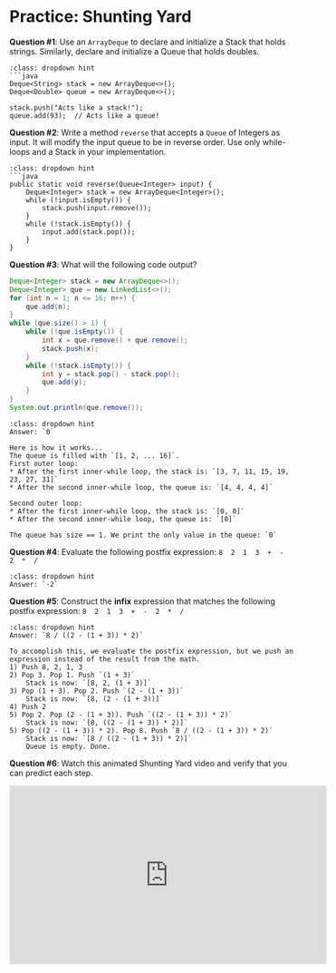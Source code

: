 # <i class="fas fa-pen-square fa-fw"></i> Practice: Shunting Yard


**Question #1**: Use an `ArrayDeque` to declare and initialize a Stack that holds strings. Similarly, declare and initialize a Queue that holds doubles. 

```{admonition} Click to see answer
:class: dropdown hint
```java
Deque<String> stack = new ArrayDeque<>();
Deque<Double> queue = new ArrayDeque<>();

stack.push("Acts like a stack!");
queue.add(93);  // Acts like a queue!
```
**Question #2**: Write a method `reverse` that accepts a `Queue` of Integers as input. It will modify the input queue to be in reverse order. Use only while-loops and a Stack in your implementation.  

```{admonition} Click to see answer
:class: dropdown hint
```java
public static void reverse(Queue<Integer> input) {
    Deque<Integer> stack = new ArrayDeque<Integer>();
    while (!input.isEmpty()) {
        stack.push(input.remove());
    }
    while (!stack.isEmpty()) {
        input.add(stack.pop());
    }
}
```

**Question #3**: What will the following code output?
```java
Deque<Integer> stack = new ArrayDeque<>();
Deque<Integer> que = new LinkedList<>();
for (int n = 1; n <= 16; n++) {
    que.add(n);
}
while (que.size() > 1) {
    while (!que.isEmpty()) {
        int x = que.remove() + que.remove();
        stack.push(x);
    }
    while (!stack.isEmpty()) {
        int y = stack.pop() - stack.pop();
        que.add(y);
    }
}
System.out.println(que.remove());
```

```{admonition} Click to see answer
:class: dropdown hint
Answer: `0`  

Here is how it works...  
The queue is filled with `[1, 2, ... 16]`.  
First outer loop:  
* After the first inner-while loop, the stack is: `[3, 7, 11, 15, 19, 23, 27, 31]`  
* After the second inner-while loop, the queue is: `[4, 4, 4, 4]`  

Second outer loop:  
* After the first inner-while loop, the stack is: `[0, 0]`  
* After the second inner-while loop, the queue is: `[0]`  

The queue has size == 1. We print the only value in the queue: `0`  
```

**Question #4**: Evaluate the following postfix expression: `8  2  1  3  +  -  2  *  /`

```{admonition} Click to see answer
:class: dropdown hint
Answer: `-2`
```

**Question #5**: Construct the **infix** expression that matches the following postfix expression: `8  2  1  3  +  -  2  *  /`

```{admonition} Click to see answer
:class: dropdown hint
Answer: `8 / ((2 - (1 + 3)) * 2)`  

To accomplish this, we evaluate the postfix expression, but we push an expression instead of the result from the math.  
1) Push 8, 2, 1, 3
2) Pop 3. Pop 1. Push `(1 + 3)`  
    Stack is now: `[8, 2, (1 + 3)]`
3) Pop (1 + 3). Pop 2. Push `(2 - (1 + 3))`  
    Stack is now: `[8, (2 - (1 + 3))]`  
4) Push 2  
5) Pop 2. Pop (2 - (1 + 3)). Push `((2 - (1 + 3)) * 2)`  
    Stack is now: `[8, ((2 - (1 + 3)) * 2)]`  
5) Pop ((2 - (1 + 3)) * 2). Pop 8. Push `8 / ((2 - (1 + 3)) * 2)`  
    Stack is now: `[8 / ((2 - (1 + 3)) * 2)]`  
    Queue is empty. Done.  
```


**Question #6**: Watch this animated Shunting Yard video and verify that you can predict each step.

<iframe width="560" height="315" src="https://www.youtube.com/embed/gHniHE_HvhM?si=1de4eWKMj37lALul" title="YouTube video player" frameborder="0" allow="accelerometer; autoplay; clipboard-write; encrypted-media; gyroscope; picture-in-picture; web-share" referrerpolicy="strict-origin-when-cross-origin" allowfullscreen></iframe>

